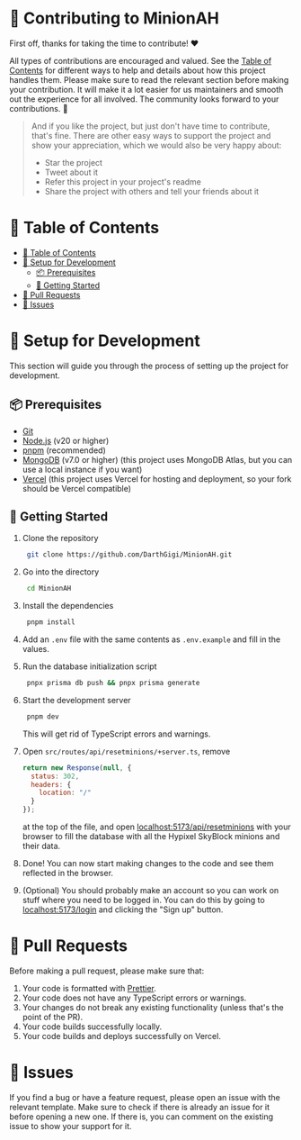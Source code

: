 # 🤝 Contributing to MinionAH

First off, thanks for taking the time to contribute! ❤️

All types of contributions are encouraged and valued. See the [Table of Contents](#-table-of-contents) for different ways to help and details about how this project handles them. Please make sure to read the relevant section before making your contribution. It will make it a lot easier for us maintainers and smooth out the experience for all involved. The community looks forward to your contributions. 🎉

> And if you like the project, but just don't have time to contribute, that's fine. There are other easy ways to support the project and show your appreciation, which we would also be very happy about:
>
> - Star the project
> - Tweet about it
> - Refer this project in your project's readme
> - Share the project with others and tell your friends about it

# 📑 Table of Contents

- [📑 Table of Contents](#-table-of-contents)
- [🧰 Setup for Development](#-setup-for-development)
  - [📦 Prerequisites](#-prerequisites)
  - [🚀 Getting Started](#-getting-started)
- [🔀 Pull Requests](#-pull-requests)
- [🐛 Issues](#-issues)

# 🧰 Setup for Development

This section will guide you through the process of setting up the project for development.

## 📦 Prerequisites

- [Git](https://git-scm.com/downloads)
- [Node.js](https://nodejs.org/en/) (v20 or higher)
- [pnpm](https://pnpm.js.org/en/installation) (recommended)
- [MongoDB](https://www.mongodb.com/try/download/community) (v7.0 or higher) (this project uses MongoDB Atlas, but you can use a local instance if you want)
- [Vercel](https://vercel.com/) (this project uses Vercel for hosting and deployment, so your fork should be Vercel compatible)

## 🚀 Getting Started

1. Clone the repository

   ```bash
    git clone https://github.com/DarthGigi/MinionAH.git
   ```

2. Go into the directory

   ```bash
    cd MinionAH
   ```

3. Install the dependencies

   ```bash
    pnpm install
   ```

4. Add an `.env` file with the same contents as `.env.example` and fill in the values.

5. Run the database initialization script

   ```bash
    pnpx prisma db push && pnpx prisma generate
   ```

6. Start the development server

   ```bash
    pnpm dev
   ```

   This will get rid of TypeScript errors and warnings.

7. Open `src/routes/api/resetminions/+server.ts`, remove

   ```js
   return new Response(null, {
     status: 302,
     headers: {
       location: "/"
     }
   });
   ```

   at the top of the file, and open [localhost:5173/api/resetminions](http://localhost:5173/api/resetminions) with your browser to fill the database with all the Hypixel SkyBlock minions and their data.

8. Done! You can now start making changes to the code and see them reflected in the browser.

9. (Optional) You should probably make an account so you can work on stuff where you need to be logged in. You can do this by going to [localhost:5173/login](http://localhost:5173/login) and clicking the "Sign up" button.

# 🔀 Pull Requests

Before making a pull request, please make sure that:

1. Your code is formatted with [Prettier](https://prettier.io/).
2. Your code does not have any TypeScript errors or warnings.
3. Your changes do not break any existing functionality (unless that's the point of the PR).
4. Your code builds successfully locally.
5. Your code builds and deploys successfully on Vercel.

# 🐛 Issues

If you find a bug or have a feature request, please open an issue with the relevant template.
Make sure to check if there is already an issue for it before opening a new one. If there is, you can comment on the existing issue to show your support for it.

